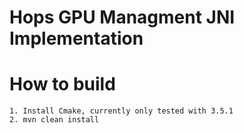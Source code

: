 Hops GPU Managment JNI Implementation
===

How to build
===

```
1. Install Cmake, currently only tested with 3.5.1
2. mvn clean install
```
